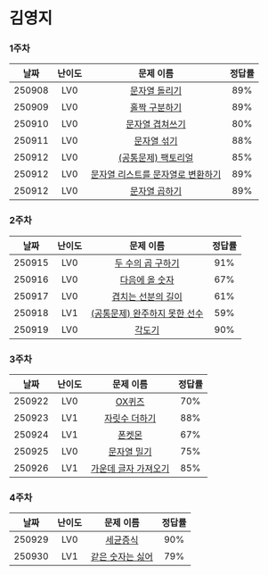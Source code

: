 # 김영지

### 1주차

| **날짜** | **난이도** |                                       **문제 이름**                                       | **정답률** |
| :------: | :--------: | :---------------------------------------------------------------------------------------: | :--------: |
|  250908  |    LV0     |        [문자열 돌리기](https://school.programmers.co.kr/learn/courses/30/lessons/181945)         |    89%     |
|  250909  |    LV0     |        [홀짝 구분하기](https://school.programmers.co.kr/learn/courses/30/lessons/181944)         |    89%     |
|  250910  |    LV0     | [문자열 겹쳐쓰기](https://school.programmers.co.kr/learn/courses/30/lessons/181943) |    80%     |
|  250911  |    LV0     |    [문자열 섞기](https://school.programmers.co.kr/learn/courses/30/lessons/181942)    |    88%     |
|  250912  |    LV0     |         [(공통문제) 팩토리얼](https://school.programmers.co.kr/learn/courses/30/lessons/120848)          |    85%     |
|  250912  |    LV0     |  [문자열 리스트를 문자열로 변환하기](https://school.programmers.co.kr/learn/courses/30/lessons/181941)  |    89%     |
|  250912  |    LV0     |  [문자열 곱하기](https://school.programmers.co.kr/learn/courses/30/lessons/181940)  |    89%     |


### 2주차

| **날짜** | **난이도** |                                       **문제 이름**                                       | **정답률** |
| :------: | :--------: | :---------------------------------------------------------------------------------------: | :--------: |
|  250915  |    LV0     |        [두 수의 곱 구하기](https://school.programmers.co.kr/learn/courses/30/lessons/120804)         |    91%     |
|  250916  |    LV0     |        [다음에 올 숫자](https://school.programmers.co.kr/learn/courses/30/lessons/120924)         |    67%     |
|  250917  |    LV0     | [겹치는 선분의 길이](https://school.programmers.co.kr/learn/courses/30/lessons/120876) |    61%     |
|  250918  |    LV1     |    [(공통문제) 완주하지 못한 선수](https://school.programmers.co.kr/learn/courses/30/lessons/42576)    |    59%     |
|  250919  |    LV0     |         [각도기](https://school.programmers.co.kr/learn/courses/30/lessons/120829)          |    90%     |


### 3주차

| **날짜** | **난이도** |                                       **문제 이름**                                       | **정답률** |
| :------: | :--------: | :---------------------------------------------------------------------------------------: | :--------: |
|  250922  |    LV0     |        [OX퀴즈](https://school.programmers.co.kr/learn/courses/30/lessons/120907)         |    70%     |
|  250923  |    LV1     |        [자릿수 더하기](https://school.programmers.co.kr/learn/courses/30/lessons/12931)         |    88%     |
|  250924  |    LV1     |        [폰켓몬](https://school.programmers.co.kr/learn/courses/30/lessons/1845)         |    67%     |
|  250925  |    LV0     |        [문자열 밀기](https://school.programmers.co.kr/learn/courses/30/lessons/120921)         |    75%     |
|  250926  |    LV1     |        [가운데 글자 가져오기](https://school.programmers.co.kr/learn/courses/30/lessons/12903)         |    85%     |


### 4주차

| **날짜** | **난이도** |                                       **문제 이름**                                       | **정답률** |
| :------: | :--------: | :---------------------------------------------------------------------------------------: | :--------: |
|  250929  |    LV0     |        [세균증식](https://school.programmers.co.kr/learn/courses/30/lessons/120910)         |    90%     |
|  250930  |    LV1     |        [같은 숫자는 싫어](https://school.programmers.co.kr/learn/courses/30/lessons/12906)         |    79%     |